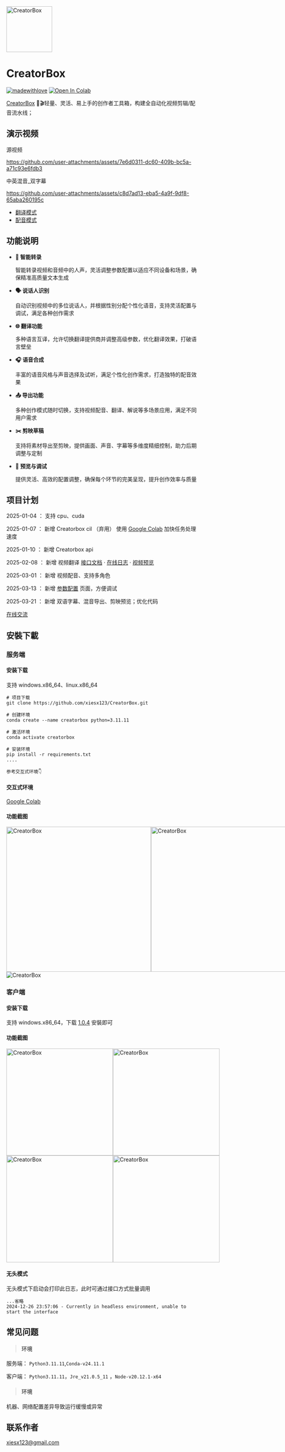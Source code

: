 <img src="docs/images/favicon.png" alt="CreatorBox" width="120"/>

# CreatorBox

[![madewithlove](https://img.shields.io/badge/made_with-%E2%9D%A4-red?style=for-the-badge&labelColor=orange)](https://github.com/xiesx123/CreatorBox)
[![Open In Colab](https://img.shields.io/badge/Colab-F9AB00?style=for-the-badge&logo=googlecolab&color=525252)](https://colab.research.google.com/drive/1VFN9991PEg2mRWWwdKhAdAmQyut7Wfu5?usp=sharing)


[CreatorBox](https://github.com/xiesx123/CreatorBox) 🚀🎬轻量、灵活、易上手的创作者工具箱，构建全自动化视频剪辑/配音流水线；

## 演示视频

源视频

https://github.com/user-attachments/assets/7e6d0311-dc60-409b-bc5a-a71c93e6fdb3


中英混音_双字幕

https://github.com/user-attachments/assets/c8d7ad13-eba5-4a9f-9df8-65aba260195c


- [翻译模式](https://github.com/xiesx123/CreatorBox/discussions/1)
- [配音模式](https://github.com/xiesx123/CreatorBox/discussions/2)

## 功能说明

- **🎤 智能转录**

  智能转录视频和音频中的人声，灵活调整参数配置以适应不同设备和场景，确保精准高质量文本生成

- **🗣️ 说话人识别**

  自动识别视频中的多位说话人，并根据性别分配个性化语音，支持灵活配置与调试，满足各种创作需求

- **🌐 翻译功能**

  多种语言互译，允许切换翻译提供商并调整高级参数，优化翻译效果，打破语言壁垒

- **🎧 语音合成**

  丰富的语音风格与声音选择及试听，满足个性化创作需求，打造独特的配音效果

- **📤 导出功能**

  多种创作模式随时切换，支持视频配音、翻译、解说等多场景应用，满足不同用户需求

- **✂️ 剪映草稿**

  支持将素材导出至剪映，提供画面、声音、字幕等多维度精细控制，助力后期调整与定制

- **🔧 预览与调试**

  提供灵活、高效的配置调整，确保每个环节的完美呈现，提升创作效率与质量


## 项目计划
2025-01-04 ：
支持 cpu、cuda

2025-01-07 ：
新增 Creatorbox cil （弃用）
使用 [Google Colab](https://colab.research.google.com/drive/1VFN9991PEg2mRWWwdKhAdAmQyut7Wfu5?usp=sharing) 加快任务处理速度

2025-01-10 ：
新增 Creatorbox api

2025-02-08 ：
新增 视频翻译 [接口文档](https://toucan-real-informally.ngrok-free.app/docs#/) · [在线日志](https://toucan-real-informally.ngrok-free.app/logs) · [视频预览](https://toucan-real-informally.ngrok-free.app/player)

2025-03-01 ：
新增 视频配音、支持多角色

2025-03-13 ：
新增 [参数配置](https://toucan-real-informally.ngrok-free.app) 页面，方便调试

2025-03-21 ：
新增 双语字幕、混音导出、剪映预览；优化代码

[在线交流](https://github.com/xiesx123/CreatorBox/discussions/categories/announcements)

## 安裝下載

### 服务端

#### 安装下载

支持 windows.x86_64、linux.x86_64

```
# 项目下载
git clone https://github.com/xiesx123/CreatorBox.git
 
# 创建环境
conda create --name creatorbox python=3.11.11

# 激活环境
conda activate creatorbox

# 安装环境
pip install -r requirements.txt
....

参考交互式环境👇

```

#### 交互式环境

[Google Colab](https://colab.research.google.com/drive/1VFN9991PEg2mRWWwdKhAdAmQyut7Wfu5?usp=sharing)


#### 功能截图

<div style="display: flex; justify-content: space-between;">
  <img src="docs/images/s1.jpg" alt="CreatorBox" width="380"/> 
  <img src="docs/images/s2.jpg" alt="CreatorBox" width="380"/> 
</div>

<div style="display: flex; justify-content: space-between;">
  <img src="docs/images/s3.jpg" alt="CreatorBox" high="120"/> 
</div>


### 客户端

#### 安装下载

支持 windows.x86_64，下载 [1.0.4](https://github.com/xiesx123/CreatorBox/tags) 安裝即可


#### 功能截图

<div style="display: flex; justify-content: space-between;">
  <img src="docs/images/c1.png" alt="CreatorBox" width="280"/> 
  <img src="docs/images/c2.png" alt="CreatorBox" width="280"/> 
</div>

<div style="display: flex; justify-content: space-between;">
  <img src="docs/images/c3.png" alt="CreatorBox" width="280"/> 
  <img src="docs/images/c4.png" alt="CreatorBox" width="280"/> 
</div>

#### 无头模式
无头模式下启动会打印此日志，此时可通过接口方式批量调用
```
...省略
2024-12-26 23:57:06 - Currently in headless environment, unable to start the interface
```

## 常见问题

> #### 环境

服务端： `Python3.11.11`,`Conda-v24.11.1` 

客户端： `Python3.11.11`，`Jre_v21.0.5_11` ，`Node-v20.12.1-x64`

> #### 环境

机器、网络配置差异导致运行缓慢或异常


## 联系作者
xiesx123@gmail.com
